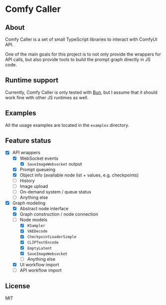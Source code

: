 # Comfy Caller

## About

Comfy Caller is a set of small TypeScript libraries to interact with ComfyUI API.

One of the main goals for this project is to not only provide the wrappers for API calls, but also provide tools to
build the prompt graph directly in JS code.

## Runtime support

Currently, Comfy Caller is only tested with [Bun](https://bun.sh/), but I assume that it should work fine with other JS runtimes as well.

## Examples

All the usage examples are located in the `examples` directory.

## Feature status

- [x] API wrappers
  - [x] WebSocket events
    - [x] `SaveImageWebsocket` output
  - [x] Prompt queueing
  - [x] Object info (available node list + values, e.g. checkpoints)
  - [ ] History
  - [ ] Image upload
  - [ ] On-demand system / queue status
  - [ ] Anything else
- [x] Graph modeling
  - [x] Abstract node interface
  - [x] Graph construction / node connection
  - [ ] Node models
    - [x] `KSampler`
    - [x] `VAEDecode`
    - [x] `CheckpointLoaderSimple`
    - [x] `CLIPTextEncode`
    - [x] `EmptyLatent`
    - [x] `SaveImageWebsocket`
    - [ ] Anything else
  - [x] UI workflow import
  - [ ] API workflow import

## License

MIT